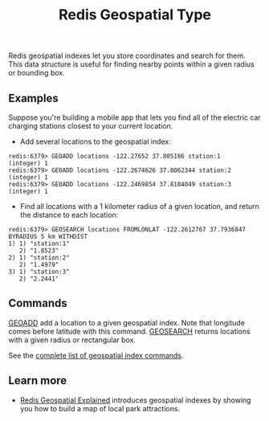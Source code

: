 ﻿---
title: "Redis Geospatial Type"
linkTitle: "Geospatial"
weight: 2
description: >
    Introduction to the Redis Geospatial data type
---

Redis geospatial indexes let you store coordinates and search for them. This data structure is useful for finding nearby points within a given radius or bounding box.

## Examples

Suppose you're building a mobile app that lets you find all of the electric car charging stations closest to your current location.

* Add several locations to the geospatial index:
```
redis:6379> GEOADD locations -122.27652 37.805186 station:1
(integer) 1
redis:6379> GEOADD locations -122.2674626 37.8062344 station:2
(integer) 1
redis:6379> GEOADD locations -122.2469854 37.8104049 station:3
(integer) 1
```

* Find all locations with a 1 kilometer radius of a given location, and return the distance to each location:
```
redis:6379> GEOSEARCH locations FROMLONLAT -122.2612767 37.7936847 BYRADIUS 5 km WITHDIST
1) 1) "station:1"
   2) "1.8523"
2) 1) "station:2"
   2) "1.4979"
3) 1) "station:3"
   2) "2.2441"
```

## Commands

[GEOADD](/commands/geoadd) add a location to a given geospatial index. Note that longitude comes before latitude with this command.
[GEOSEARCH](/commands/geosearch) returns locations with a given radius or rectangular box.

See the [complete list of geospatial index commands](https://redis.io/commands/?group=geo).

## Learn more

* [Redis Geospatial Explained](https://www.youtube.com/watch?v=qftiVQraxmI) introduces geospatial indexes by showing you how to build a map of local park attractions.
